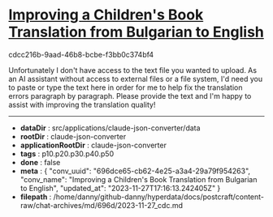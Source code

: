 # [Improving a Children's Book Translation from Bulgarian to English](https://claude.ai/chat/696dce65-cb62-4e25-a3a4-29a79f954263)

cdcc216b-9aad-46b8-bcbe-f3bb0c374bf4

Unfortunately I don't have access to the text file you wanted to upload. As an AI assistant without access to external files or a file system, I'd need you to paste or type the text here in order for me to help fix the translation errors paragraph by paragraph. Please provide the text and I'm happy to assist with improving the translation quality!

---

* **dataDir** : src/applications/claude-json-converter/data
* **rootDir** : claude-json-converter
* **applicationRootDir** : claude-json-converter
* **tags** : p10.p20.p30.p40.p50
* **done** : false
* **meta** : {
  "conv_uuid": "696dce65-cb62-4e25-a3a4-29a79f954263",
  "conv_name": "Improving a Children's Book Translation from Bulgarian to English",
  "updated_at": "2023-11-27T17:16:13.242405Z"
}
* **filepath** : /home/danny/github-danny/hyperdata/docs/postcraft/content-raw/chat-archives/md/696d/2023-11-27_cdc.md